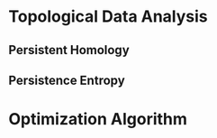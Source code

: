 # Topological Data Analysis

## Persistent Homology


## Persistence Entropy


# Optimization Algorithm

